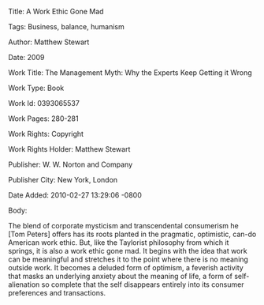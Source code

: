 Title:  A Work Ethic Gone Mad

Tags:   Business, balance, humanism

Author: Matthew Stewart

Date:   2009

Work Title: The Management Myth: Why the Experts Keep Getting it Wrong

Work Type: Book

Work Id: 0393065537

Work Pages: 280-281

Work Rights: Copyright

Work Rights Holder: Matthew Stewart

Publisher: W. W. Norton and Company

Publisher City: New York, London

Date Added: 2010-02-27 13:29:06 -0800

Body: 

The blend of corporate mysticism and transcendental consumerism he [Tom Peters] offers has its roots planted in the pragmatic, optimistic, can-do American work ethic. But, like the Taylorist philosophy from which it springs, it is also a work ethic gone mad. It begins with the idea that work can be meaningful and stretches it to the point where there is no meaning outside work. It becomes a deluded form of optimism, a feverish activity that masks an underlying anxiety about the meaning of life, a form of self-alienation so complete that the self disappears entirely into its consumer preferences and transactions.

